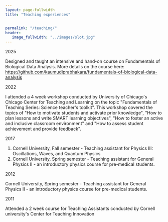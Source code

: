 ```yaml
---
layout: page-fullwidth
title: "Teaching experiences"


permalink: "/teaching/"
header:
   image_fullwidth: "../images/slot.jpg"
---
```

2025

Designed and taught an intensive and hand-on course on Fundamentals of Biological Data Analysis. More details on the course here: https://github.com/kaumudiprabhakara/fundamentals-of-biological-data-analysis

2022

I attended a 4 week workshop conducted by University of Chicago's Chicago Center for Teaching and Learning on the topic "Fundamentals of Teaching Series: Science teacher's toolkit". This workshop covered the topics of "How to motivate students and activate prior knowledge", "How to plan lessons and write SMART learning objectives", "How to foster an active and inclusive classroom environment" and "How to assess student achievement and provide feedback".

2017 
1. Cornell University, Fall semester -  Teaching assistant for Physics III: Oscillations, Waves, and Quantum Physics
1. Cornell University, Spring semester - Teaching assistant for General Physics II - an introductory physics course for pre-medical students.

2012 

Cornell University, Spring semester - Teaching assistant for General Physics II - an introductory physics course for pre-medical students.

2011

Attended a 2 week course for Teaching Assistants conducted by Cornell university's Center for Teaching Innovation


